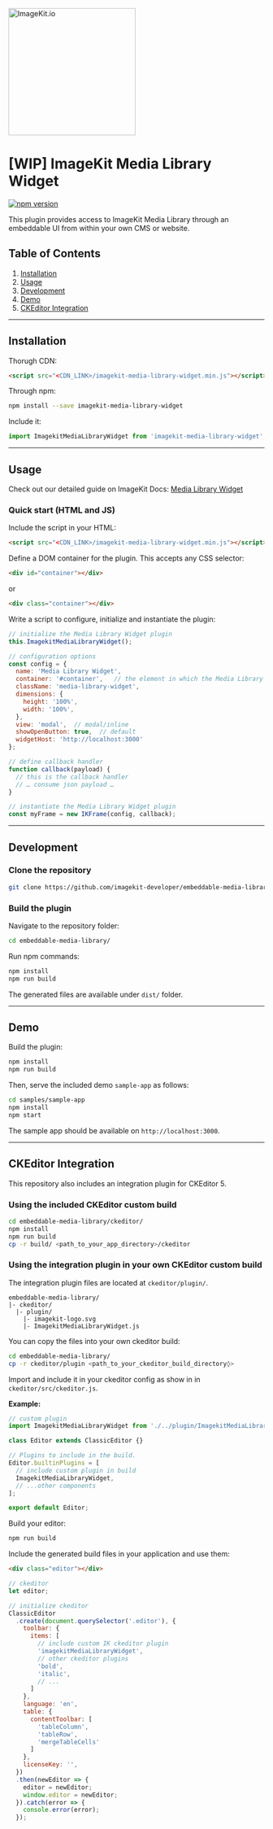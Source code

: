 [<img width="250" alt="ImageKit.io" src="https://raw.githubusercontent.com/imagekit-developer/imagekit-javascript/master/assets/imagekit-light-logo.svg"/>](https://imagekit.io)

# [WIP] ImageKit Media Library Widget

[![npm version](https://img.shields.io/npm/v/imagekit-media-library-widget)](https://www.npmjs.com/package/imagekit-media-library-widget)

This plugin provides access to ImageKit Media Library through an embeddable UI from within your own CMS or website.

## Table of Contents

1. [Installation](#installation)
1. [Usage](#usage)
1. [Development](#development)
1. [Demo](#demo)
1. [CKEditor Integration](#ckeditor-integration)

---

## Installation

Thorugh CDN:

```html
<script src="<CDN_LINK>/imagekit-media-library-widget.min.js"></script>
```

Through npm:

```bash
npm install --save imagekit-media-library-widget
```

Include it:

```js
import ImagekitMediaLibraryWidget from 'imagekit-media-library-widget';
```

---

## Usage

Check out our detailed guide on ImageKit Docs: [Media Library Widget](https://docs.imagekit.io/sample-projects/imagekit-media-library-widget)

### Quick start (HTML and JS)

Include the script in your HTML:

```html
<script src="<CDN_LINK>/imagekit-media-library-widget.min.js"></script>
```

Define a DOM container for the plugin. This accepts any CSS selector:

```html
<div id="container"></div>
```
or
```html
<div class="container"></div>
```

Write a script to configure, initialize and instantiate the plugin:

```js
// initialize the Media Library Widget plugin
this.ImagekitMediaLibraryWidget();

// configuration options
const config = {
  name: 'Media Library Widget',
  container: '#container',   // the element in which the Media Library Widget will be rendered
  className: 'media-library-widget',
  dimensions: {
    height: '100%',
    width: '100%',
  },
  view: 'modal',  // modal/inline
  showOpenButton: true,  // default
  widgetHost: 'http://localhost:3000'
};

// define callback handler
function callback(payload) {
  // this is the callback handler
  // … consume json payload …
}

// instantiate the Media Library Widget plugin
const myFrame = new IKFrame(config, callback);
```

---

## Development

### Clone the repository

```bash
git clone https://github.com/imagekit-developer/embeddable-media-library.git
```

### Build the plugin

Navigate to the repository folder:

```bash
cd embeddable-media-library/
```

Run npm commands:

```bash
npm install
npm run build
```

The generated files are available under `dist/` folder.

---

## Demo

Build the plugin:

```bash
npm install
npm run build
```

Then, serve the included demo `sample-app` as follows:

```bash
cd samples/sample-app
npm install
npm start
```
The sample app should be available on `http://localhost:3000`.

---

## CKEditor Integration

This repository also includes an integration plugin for CKEditor 5. 

### Using the included CKEditor custom build

```bash
cd embeddable-media-library/ckeditor/
npm install
npm run build
cp -r build/ <path_to_your_app_directory>/ckeditor
```

### Using the integration plugin in your own CKEditor custom build

The integration plugin files are located at `ckeditor/plugin/`.

```
embeddable-media-library/
|- ckeditor/
  |- plugin/
    |- imagekit-logo.svg
    |- ImagekitMediaLibraryWidget.js
```

You can copy the files into your own ckeditor build:

```bash
cd embeddable-media-library/
cp -r ckeditor/plugin <path_to_your_ckeditor_build_directory◊>
```

Import and include it in your ckeditor config as show in in `ckeditor/src/ckeditor.js`.

**Example:**

```js
// custom plugin
import ImagekitMediaLibraryWidget from './../plugin/ImagekitMediaLibraryWidget.js';

class Editor extends ClassicEditor {}

// Plugins to include in the build.
Editor.builtinPlugins = [
  // include custom plugin in build
  ImagekitMediaLibraryWidget,
  // ...other components
];

export default Editor;
```

Build your editor:

```bash
npm run build
```

Include the generated build files in your application and use them:

```html
<div class="editor"></div>
```

```js
// ckeditor
let editor;

// initialize ckeditor
ClassicEditor
  .create(document.querySelector('.editor'), {
    toolbar: {
      items: [
        // include custom IK ckeditor plugin
        'imagekitMediaLibraryWidget',
        // other ckeditor plugins
        'bold',
        'italic',
        // ...
      ]
    },
    language: 'en',
    table: {
      contentToolbar: [
        'tableColumn',
        'tableRow',
        'mergeTableCells'
      ]
    },
    licenseKey: '',
  })
  .then(newEditor => {
    editor = newEditor;
    window.editor = newEditor;
  }).catch(error => {
    console.error(error);
  });
```
